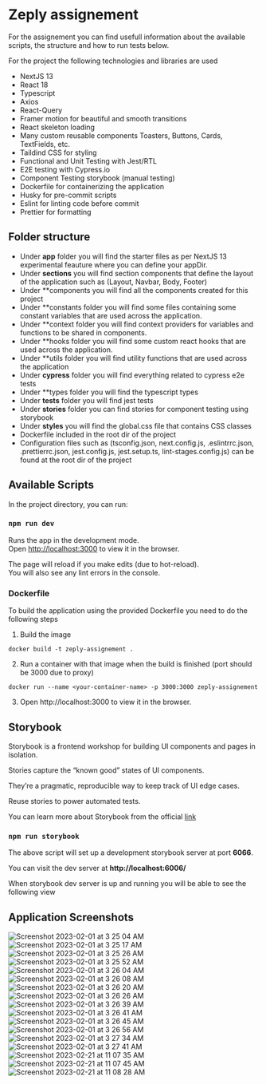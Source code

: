 # Zeply assignement

For the assignement you can find usefull information about the available scripts, the structure and how to run tests below.

For the project the following technologies and libraries are used

- NextJS 13
- React 18
- Typescript
- Axios
- React-Query
- Framer motion for beautiful and smooth transitions
- React skeleton loading
- Many custom reusable components Toasters, Buttons, Cards, TextFields, etc.
- Taildind CSS for styling
- Functional and Unit Testing with Jest/RTL
- E2E testing with Cypress.io
- Component Testing storybook (manual testing)
- Dockerfile for containerizing the application
- Husky for pre-commit scripts
- Eslint for linting code before commit
- Prettier for formatting

## Folder structure

- Under **app** folder you will find the starter files as per NextJS 13 experimental feauture where you can define your appDir.
- Under **sections** you will find section components that define the layout of the application such as (Layout, Navbar, Body, Footer)
- Under **components you will find all the components created for this project
- Under **constants folder you will find some files containing some constant variables that are used across the application.
- Under **context folder you will find context providers for variables and functions to be shared in components.
- Under **hooks folder you will find some custom react hooks that are used across the application.
- Under **utils folder you will find utility functions that are used across the application
- Under **cypress** folder you will find everything related to cypress e2e tests
- Under **types folder you will find the typescript types
- Under **__tests__** folder you will find jest tests
- Under **stories** folder you can find stories for component testing using storybook
- Under **styles** you will find the global.css file that contains CSS classes
- Dockerfile included in the root dir of the project
- Configuration files such as (tsconfig.json, next.config.js, .eslintrrc.json, .prettierrc.json, jest.config.js, jest.setup.ts, lint-stages.config.js) can be found at the root dir of the project

## Available Scripts

In the project directory, you can run:

### `npm run dev`

Runs the app in the development mode.\
Open [http://localhost:3000](http://localhost:3000) to view it in the browser.

The page will reload if you make edits (due to hot-reload).\
You will also see any lint errors in the console.

### Dockerfile

To build the application using the provided Dockerfile you need to do the following steps

1. Build the image

```
docker build -t zeply-assignement .
```

2. Run a container with that image when the build is finished (port should be 3000 due to proxy)

```
docker run --name <your-container-name> -p 3000:3000 zeply-assignement
```

3. Open http://localhost:3000 to view it in the browser.

## Storybook

Storybook is a frontend workshop for building UI components and pages in isolation.

Stories capture the “known good” states of UI components.

They’re a pragmatic, reproducible way to keep track of UI edge cases.

Reuse stories to power automated tests.

You can learn more about Storybook from the official [link](https://storybook.js.org/)

### `npm run storybook`

The above script will set up a development storybook server at port **6066**.

You can visit the dev server at **http://localhost:6006/**

When storybook dev server is up and running you will be able to see the following view

## Application Screenshots
![Screenshot 2023-02-01 at 3 25 04 AM](https://user-images.githubusercontent.com/48323010/215926669-a9d4da3b-f76f-462c-9926-7c0e90566964.png)
![Screenshot 2023-02-01 at 3 25 17 AM](https://user-images.githubusercontent.com/48323010/215926729-cbcd0bbd-e82c-4807-bb7a-40ea27fd5a58.png)
![Screenshot 2023-02-01 at 3 25 26 AM](https://user-images.githubusercontent.com/48323010/215926730-db81ba4a-8bf8-43bf-851a-b3dbca231dec.png)
![Screenshot 2023-02-01 at 3 25 52 AM](https://user-images.githubusercontent.com/48323010/215926732-afcf6aec-769d-4d2b-9346-cf3763c0d17f.png)
![Screenshot 2023-02-01 at 3 26 04 AM](https://user-images.githubusercontent.com/48323010/215926733-8b79e6a4-7bd2-4a50-9c8b-bdc0a89a9f83.png)
![Screenshot 2023-02-01 at 3 26 08 AM](https://user-images.githubusercontent.com/48323010/215926735-b70de8ea-c7dc-4f52-8ffb-f6aca7384805.png)
![Screenshot 2023-02-01 at 3 26 20 AM](https://user-images.githubusercontent.com/48323010/215926738-31795723-d79e-46db-b4d3-cd3d3e389827.png)
![Screenshot 2023-02-01 at 3 26 26 AM](https://user-images.githubusercontent.com/48323010/215926739-83f4c031-208c-4eb0-9bfe-03e50062d95e.png)
![Screenshot 2023-02-01 at 3 26 39 AM](https://user-images.githubusercontent.com/48323010/215926741-3b38af0c-f25e-4f8a-9281-6174a53f2900.png)
![Screenshot 2023-02-01 at 3 26 41 AM](https://user-images.githubusercontent.com/48323010/215926744-98187fd0-162c-4fd6-a2c7-2d214c60c44c.png)
![Screenshot 2023-02-01 at 3 26 45 AM](https://user-images.githubusercontent.com/48323010/215926748-6d82e551-69a8-47cb-a6ca-7fbdc63215ac.png)
![Screenshot 2023-02-01 at 3 26 56 AM](https://user-images.githubusercontent.com/48323010/215926751-d89bd75d-4db4-45a3-a841-25eacd61e7ed.png)
![Screenshot 2023-02-01 at 3 27 34 AM](https://user-images.githubusercontent.com/48323010/215926754-dd5a1959-0a9b-462e-b57d-d5e850abde5f.png)
![Screenshot 2023-02-01 at 3 27 41 AM](https://user-images.githubusercontent.com/48323010/215926756-3dd652e4-133a-4122-a6f9-e2cf587571f0.png)
![Screenshot 2023-02-21 at 11 07 35 AM](https://user-images.githubusercontent.com/48323010/220299604-e562adfb-2d74-442e-9d4a-0334f80efe63.png)
![Screenshot 2023-02-21 at 11 07 45 AM](https://user-images.githubusercontent.com/48323010/220299621-02f5ba28-75dd-435d-a816-78a4dc822369.png)
![Screenshot 2023-02-21 at 11 08 28 AM](https://user-images.githubusercontent.com/48323010/220299634-f2fbf70d-3e9e-48c8-9060-daec81ad6d6e.png)
